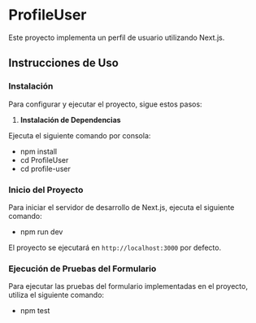 # ProfileUser

Este proyecto implementa un perfil de usuario utilizando Next.js.

## Instrucciones de Uso

### Instalación

Para configurar y ejecutar el proyecto, sigue estos pasos:

1. **Instalación de Dependencias**

Ejecuta el siguiente comando por consola:
- npm install
- cd ProfileUser
- cd profile-user

### Inicio del Proyecto

Para iniciar el servidor de desarrollo de Next.js, ejecuta el siguiente comando:
- npm run dev

El proyecto se ejecutará en `http://localhost:3000` por defecto.

### Ejecución de Pruebas del Formulario

Para ejecutar las pruebas del formulario implementadas en el proyecto, utiliza el siguiente comando:
- npm test